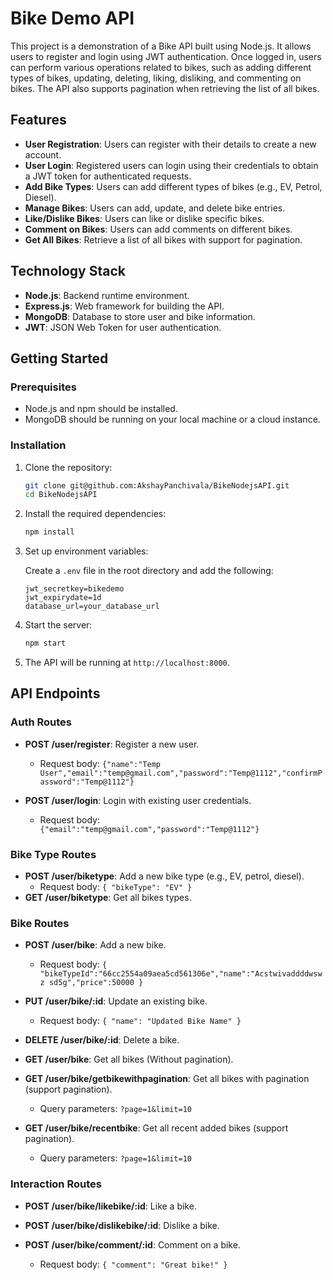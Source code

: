# Bike Demo API

This project is a demonstration of a Bike API built using Node.js. It allows users to register and login using JWT authentication. Once logged in, users can perform various operations related to bikes, such as adding different types of bikes, updating, deleting, liking, disliking, and commenting on bikes. The API also supports pagination when retrieving the list of all bikes.

## Features

- **User Registration**: Users can register with their details to create a new account.
- **User Login**: Registered users can login using their credentials to obtain a JWT token for authenticated requests.
- **Add Bike Types**: Users can add different types of bikes (e.g., EV, Petrol, Diesel).
- **Manage Bikes**: Users can add, update, and delete bike entries.
- **Like/Dislike Bikes**: Users can like or dislike specific bikes.
- **Comment on Bikes**: Users can add comments on different bikes.
- **Get All Bikes**: Retrieve a list of all bikes with support for pagination.

## Technology Stack

- **Node.js**: Backend runtime environment.
- **Express.js**: Web framework for building the API.
- **MongoDB**: Database to store user and bike information.
- **JWT**: JSON Web Token for user authentication.

## Getting Started

### Prerequisites

- Node.js and npm should be installed.
- MongoDB should be running on your local machine or a cloud instance.

### Installation

1. Clone the repository:

    ```bash
    git clone git@github.com:AkshayPanchivala/BikeNodejsAPI.git
    cd BikeNodejsAPI
    ```

2. Install the required dependencies:

    ```bash
    npm install
    ```

3. Set up environment variables:

    Create a `.env` file in the root directory and add the following:

    ```plaintext
    jwt_secretkey=bikedemo
    jwt_expirydate=1d
    database_url=your_database_url
    ```

4. Start the server:

    ```bash
    npm start
    ```

5. The API will be running at `http://localhost:8000`.

## API Endpoints

### Auth Routes

- **POST /user/register**: Register a new user.
    - Request body: `{"name":"Temp User","email":"temp@gmail.com","password":"Temp@1112","confirmPassword":"Temp@1112"}`
  
- **POST /user/login**: Login with existing user credentials.
    - Request body: ` {"email":"temp@gmail.com","password":"Temp@1112"}`

### Bike Type Routes

- **POST /user/biketype**: Add a new bike type (e.g., EV, petrol, diesel).
    - Request body: `{ "bikeType": "EV" }`
- **GET /user/biketype**: Get all bikes types.
    
  
### Bike Routes

- **POST /user/bike**: Add a new bike.
    - Request body: `{  "bikeTypeId":"66cc2554a09aea5cd561306e","name":"Acstwivaddddwswz sd5g","price":50000 }`
  
- **PUT /user/bike/:id**: Update an existing bike.
    - Request body: `{ "name": "Updated Bike Name" }`
  
- **DELETE /user/bike/:id**: Delete a bike.

- **GET /user/bike**: Get all bikes (Without pagination).
   
- **GET /user/bike/getbikewithpagination**: Get all bikes with pagination (support pagination).
    - Query parameters: `?page=1&limit=10`
- **GET /user/bike/recentbike**: Get all recent added bikes (support pagination).
    - Query parameters: `?page=1&limit=10`

### Interaction Routes

- **POST /user/bike/likebike/:id**: Like a bike.
  
- **POST /user/bike/dislikebike/:id**: Dislike a bike.
  
- **POST /user/bike/comment/:id**: Comment on a bike.
    - Request body: `{ "comment": "Great bike!" }`


